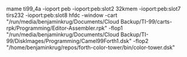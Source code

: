 mame ti99_4a -ioport peb -ioport:peb:slot2 32kmem -ioport:peb:slot7 tirs232 -ioport:peb:slot8 hfdc -window -cart "/run/media/benjaminkrug/Documents/Cloud Backup/TI-99/carts-rpk/Programming/Editor-Assembler.rpk"  -flop1 "/run/media/benjaminkrug/Documents/Cloud Backup/TI-99/DiskImages/Programming/Camel99Forth1.dsk" -flop2 "/home/benjaminkrug/repos/forth-color-tower/bin/color-tower.dsk"